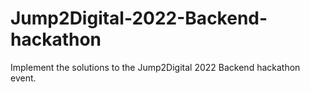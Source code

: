 # Jump2Digital-2022-Backend-hackathon
Implement the solutions to the Jump2Digital 2022 Backend hackathon event.
